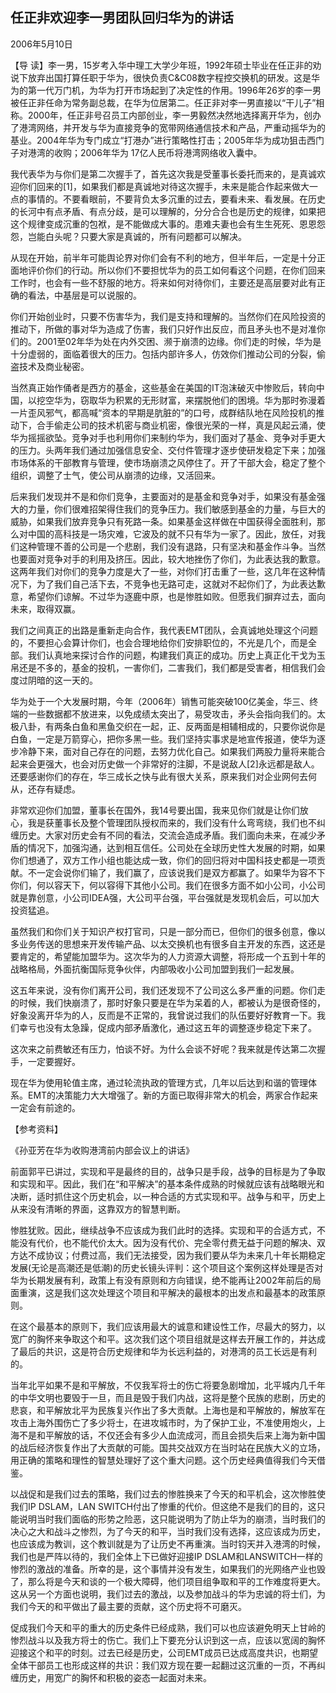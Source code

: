 ## 任正非欢迎李一男团队回归华为的讲话

2006年5月10日



【导  读】李一男，15岁考入华中理工大学少年班，1992年硕士毕业在任正非的劝说下放弃出国打算任职于华为，很快负责C&C08数字程控交换机的研发。这是华为的第一代万门机，为华为打开市场起到了决定性的作用。1996年26岁的李一男被任正非任命为常务副总裁，在华为位居第二。任正非对李一男直接以“干儿子”相称。2000年，任正非号召员工内部创业，李一男毅然决然地选择离开华为，创办了港湾网络，并开发与华为直接竞争的宽带网络通信技术和产品，严重动摇华为的基业。2004年华为专门成立“打港办”进行策略性打击；2005年华为成功狙击西门子对港湾的收购；2006年华为 17亿人民币将港湾网络收入囊中。



我代表华为与你们是第二次握手了，首先这次我是受董事长委托而来的，是真诚欢迎你们回来的[1]，如果我们都是真诚地对待这次握手，未来是能合作起来做大一点的事情的。不要看眼前，不要背负太多沉重的过去，要看未来、看发展。在历史的长河中有点矛盾、有点分歧，是可以理解的，分分合合也是历史的规律，如果把这个规律变成沉重的包袱，是不能做成大事的。患难夫妻也会有生生死死、恩恩怨怨，岂能白头呢？只要大家是真诚的，所有问题都可以解决。

从现在开始，前半年可能舆论界对你们会有不利的地方，但半年后，一定是十分正面地评价你们的行动。所以你们不要担忧华为的员工如何看这个问题，在你们回来工作时，也会有一些不舒服的地方。将来如何对待你们，主要还是高层要对此有正确的看法，中基层是可以说服的。

你们开始创业时，只要不伤害华为，我们是支持和理解的。当然你们在风险投资的推动下，所做的事对华为造成了伤害，我们只好作出反应，而且矛头也不是对准你们的。2001至02年华为处在内外交困、濒于崩溃的边缘。你们走的时候，华为是十分虚弱的，面临着很大的压力。包括内部许多人，仿效你们推动公司的分裂，偷盗技术及商业秘密。

当然真正始作俑者是西方的基金，这些基金在美国的IT泡沫破灭中惨败后，转向中国，以挖空华为，窃取华为积累的无形财富，来摆脱他们的困境。华为那时弥漫着一片歪风邪气，都高喊“资本的早期是肮脏的”的口号，成群结队地在风险投机的推动下，合手偷走公司的技术机密与商业机密，像很光荣的一样，真是风起云涌，使华为摇摇欲坠。竞争对手也利用你们来制约华为，我们面对了基金、竞争对手更大的压力。头两年我们通过加强信息安全、交付件管理才逐步使研发稳定下来；加强市场体系的干部教育与管理，使市场崩溃之风停住了。开了干部大会，稳定了整个组织，调整了士气，使公司从崩溃的边缘，又活回来。

后来我们发现并不是和你们竞争，主要面对的是基金和竞争对手，如果没有基金强大的力量，你们很难招架得住我们的竞争压力。我们敏感到基金的力量，与巨大的威胁，如果我们放弃竞争只有死路一条。如果基金这样做在中国获得全面胜利，那么对中国的高科技是一场灾难，它波及的就不只有华为一家了。因此，放任，对我们这种管理不善的公司是一个悲剧，我们没有退路，只有坚决和基金作斗争。当然也要面对竞争对手的利用及挤压。因此，较大地挫伤了你们，为此表达我的歉意。这两年我们对你们的竞争力度是大了一些，对你们打击重了一些，这几年在这种情况下，为了我们自己活下去，不竞争也无路可走，这就对不起你们了，为此表达歉意，希望你们谅解。不过华为逐鹿中原，也是惨胜如败。但愿我们摒弃过去，面向未来，取得双赢。

我们之间真正的出路是重新走向合作，我代表EMT团队，会真诚地处理这个问题的，不要担心会算计你们，也会合理地给你们安排职位的，不光是几个，而是全部。我们认真地来探讨合作的问题，构建我们真正的成功。历史上真正化干戈为玉帛还是不多的，基金的投机，一害你们，二害我们，我们都是受害者，相信我们会度过阴暗的这一天的。

华为处于一个大发展时期，今年（2006年）销售可能突破100亿美金，华三、终端的一些数据都不放进来，以免成绩太突出了，易受攻击，矛头会指向我们的。太极八卦，有两条白鱼和黑鱼交织在一起，正、反两面是相辅相成的，只要你说你是白鱼，一定是万箭穿心，把你多黑一些。我们坚持实事求是地宣传报道，使华为逐步冷静下来，面对自己存在的问题，去努力优化自己。如果我们两股力量将来能合起来会更强大，也会对历史做一个非常好的注脚，不是说敌人[2]永远都是敌人。还要感谢你们的存在，华三成长之快与此有很大关系，原来我们对企业网何去何从，还存有疑虑。

非常欢迎你们加盟，董事长在国外，我14号要出国，我来见你们就是让你们放心，我是获董事长及整个管理团队授权而来的，我们没有什么弯弯绕，我们也不纠缠历史。大家对历史会有不同的看法，交流会造成矛盾。我们面向未来，在减少矛盾的情况下，加强沟通，达到相互信任。公司处在全球历史性大发展的时期，如果你们想通了，双方工作小组也能达成一致，你们的回归将对中国科技史都是一项贡献。不一定会说你们输了，我们赢了，应该说我们是双方都赢了。如果华为容不下你们，何以容天下，何以容得下其他小公司。我们在很多方面不如小公司，小公司就是靠创意，小公司IDEA强，大公司平台强，平台强就是发现机会后，可以加大投资猛追。

虽然我们和你们关于知识产权打官司，只是一部分而已，但你们的很多创意，像以多业务传送的思想来开发传输产品、以太交换机也有很多自主开发的东西，这还是要肯定的，希望能加盟华为。这次华为的人力资源大调整，将形成一个五到十年的战略格局，外面抗衡国际竞争伙伴，内部吸收小公司加盟到我们一起发展。

这五年来说，没有你们离开公司，我们还发现不了公司这么多严重的问题。你们走的时候，我们快崩溃了，那时好象只要是在华为呆着的人，都被认为是很奇怪的，好象没离开华为的人，反而是不正常的，我曾说过我们的队伍要好好教育一下。我们幸亏也没有太急躁，促成内部矛盾激化，通过这五年的调整逐步稳定下来了。

这次来之前费敏还有压力，怕谈不好。为什么会谈不好呢？我来就是传达第二次握手，一定要握好。

现在华为使用轮值主席，通过轮流执政的管理方式，几年以后达到和谐的管理体系。EMT的决策能力大大增强了。新的方面已取得非常大的机会，两家合作起来一定会有前途的。



【参考资料】

《孙亚芳在华为收购港湾前内部会议上的讲话》



前面郭平已讲过，实现和平是最终的目的，战争只是手段，战争的目标是为了争取和实现和平。因此，我们在“和平解决”的基本条件成熟的时候就应该有战略眼光和决断，适时抓住这个历史机会，以一种合适的方式实现和平。战争与和平，历史上从来没有清晰的界面，这靠双方的智慧判断。

惨胜犹败。因此，继续战争不应该成为我们此时的选择。实现和平的合适方式，不能没有代价，也不能代价太大。因为没有代价、完全零付费无益于问题的解决、双方达不成协议；付费过高，我们无法接受，因为我们要从华为未来几十年长期稳定发展(无论是高潮还是低潮)的历史长镜头评判：这个项目这个案例这样处理是否对华为长期发展有利，政策上有没有原则和方向错误，绝不能再让2002年前后的局面重演，这是我们这次处理这个项目和平解决的最根本的出发点和最基本的政策原则。

在这个最基本的原则下，我们应该用最大的诚意和建设性工作，尽最大的努力，以宽广的胸怀来争取这个和平。这次我们这个项目组就是这样去开展工作的，并达成了最后的共识，这是符合历史规律和华为长远利益的，对港湾的员工长远是有利的。

当年北平如果不是和平解放，不仅我军将士的伤亡将要急剧增加，北平城内几千年的中华文明也要毁于一旦，而且是毁于我们内战，这将是整个民族的悲剧，历史的悲哀，和平解放北平为民族复兴作出了多大贡献。上海也是和平解放的，解放军在攻击上海外围伤亡了多少将士，在进攻城市时，为了保护工业，不准使用炮火，上海不是和平解放的话，不仅还会有多少人血流成河，而且会损失后来上海为新中国的战后经济恢复作出了大贡献的可能。国共交战双方在当时站在民族大义的立场，用正确的策略和理性的智慧处理好了这个重大问题。这个历史经典值得我们今天借鉴。

以战促和是我们过去的策略，我们过去的惨胜换来了今天的和平机会，这次惨胜使我们IP DSLAM，LAN SWITCH付出了惨重的代价。但这绝不是我们的目的，这只能说明当时我们面临的形势之险恶，这只能说明为了防止华为的崩溃，当时我们的决心之大和战斗之惨烈，为了今天的和平，当时我们没有选择，这应该成为历史，也应该成为教训，这个教训就是为了让历史不再重演。当时钧天并入港湾的时候，我们也是严阵以待的，我们全体上下已做好迎接IP DSLAM和LANSWITCH一样的惨烈的激战的准备。所幸的是，这个事情并没有发生，如果我们的光网络产业也毁了，那么将是今天和谈的一个极大障碍，他们项目组争取和平的工作难度将更大。这从另一个方面也说明，我们过去的激战，以及参加战斗的华为忠诚的将士们，为我们今天的和平做出了最主要的贡献，这个历史将不可磨灭。

促成我们今天和平的重大的历史条件已经成熟，我们可以也应该避免明天上甘岭的惨烈战斗以及我方将士的伤亡。我们上下要充分认识到这一点，应该以宽阔的胸怀迎接这个和平的时刻。过去已经是历史，公司EMT成员已达成高度共识，也期望全体干部员工也形成这样的共识：我们双方现在要一起翻过这沉重的一页，不再纠缠历史，用宽广的胸怀和积极的姿态一起面对未来。
